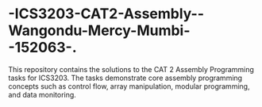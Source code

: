 # -ICS3203-CAT2-Assembly--Wangondu-Mercy-Mumbi--152063-.
This repository contains the solutions to the CAT 2 Assembly Programming tasks for ICS3203. The tasks demonstrate core assembly programming concepts such as control flow, array manipulation, modular programming, and data monitoring.
